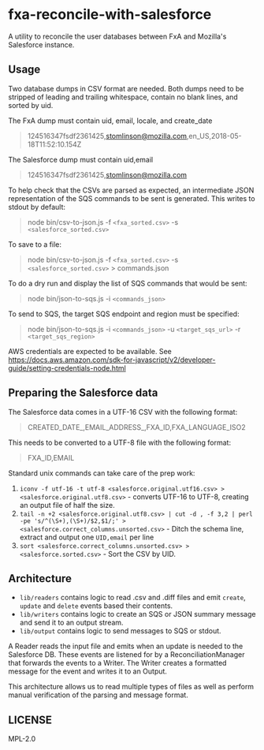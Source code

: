 # fxa-reconcile-with-salesforce

A utility to reconcile the user databases between FxA and Mozilla's
Salesforce instance.

## Usage

Two database dumps in CSV format are needed. Both dumps need to be stripped of
leading and trailing whitespace, contain no blank lines, and sorted by uid.

The FxA dump must contain uid, email, locale, and create_date

> 124516347fsdf2361425,stomlinson@mozilla.com,en_US,2018-05-18T11:52:10.154Z

The Salesforce dump must contain uid,email

> 124516347fsdf2361425,stomlinson@mozilla.com

To help check that the CSVs are parsed as expected, an intermediate JSON
representation of the SQS commands to be sent is generated. This writes
to stdout by default:

> node bin/csv-to-json.js -f `<fxa_sorted.csv>` -s `<salesforce_sorted.csv>`

To save to a file:

> node bin/csv-to-json.js -f `<fxa_sorted.csv>` -s `<salesforce_sorted.csv>` &gt; commands.json

To do a dry run and display the list of SQS commands that would be sent:

> node bin/json-to-sqs.js -i `<commands_json>`

To send to SQS, the target SQS endpoint and region must be specified:

> node bin/json-to-sqs.js -i `<commands_json>` -u `<target_sqs_url>` -r `<target_sqs_region>`

AWS credentials are expected to be available.
See https://docs.aws.amazon.com/sdk-for-javascript/v2/developer-guide/setting-credentials-node.html

## Preparing the Salesforce data

The Salesforce data comes in a UTF-16 CSV with the following format:

> CREATED_DATE_,EMAIL_ADDRESS_,FXA_ID,FXA_LANGUAGE_ISO2

This needs to be converted to a UTF-8 file with the following format:

> FXA_ID,EMAIL

Standard unix commands can take care of the prep work:

1. `iconv -f utf-16 -t utf-8 <salesforce.original.utf16.csv> > <salesforce.original.utf8.csv>` - converts UTF-16 to UTF-8, creating an output file of half the size.
2. `tail -n +2 <salesforce.original.utf8.csv> | cut -d , -f 3,2 | perl -pe 's/^(\S+),(\S+)/$2,$1/;' > <salesforce.correct_columns.unsorted.csv>` - Ditch the schema line, extract and output one `UID,email` per line
3. `sort <salesforce.correct_columns.unsorted.csv> > <salesforce.sorted.csv>` - Sort the CSV by UID.

## Architecture

* `lib/readers` contains logic to read .csv and .diff files and emit `create`, `update` and `delete` events based their contents.
* `lib/writers` contains logic to create an SQS or JSON summary message and send it to an output stream.
* `lib/output` contains logic to send messages to SQS or stdout.

A Reader reads the input file and emits when an update is needed to the Salesforce DB. These events are listened for by a ReconciliationManager that forwards the events to a Writer. The Writer creates a formatted message for the event and writes it to an Output.

This architecture allows us to read multiple types of files as well as perform manual verification of the parsing and message format.

## LICENSE

MPL-2.0